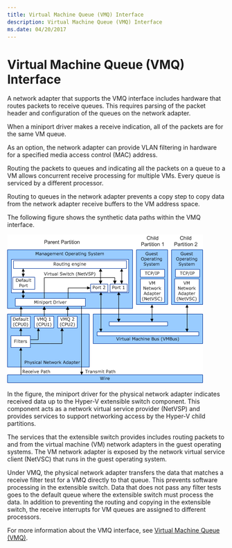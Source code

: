 ```yaml
---
title: Virtual Machine Queue (VMQ) Interface
description: Virtual Machine Queue (VMQ) Interface
ms.date: 04/20/2017
---
```


# Virtual Machine Queue (VMQ) Interface


A network adapter that supports the VMQ interface includes hardware that routes packets to receive queues. This requires parsing of the packet header and configuration of the queues on the network adapter.

When a miniport driver makes a receive indication, all of the packets are for the same VM queue.

As an option, the network adapter can provide VLAN filtering in hardware for a specified media access control (MAC) address.

Routing the packets to queues and indicating all the packets on a queue to a VM allows concurrent receive processing for multiple VMs. Every queue is serviced by a different processor.

Routing to queues in the network adapter prevents a copy step to copy data from the network adapter receive buffers to the VM address space.

The following figure shows the synthetic data paths within the VMQ interface.

![diagram illustrating the synthetic device data paths with vmq.](images/vmqdatapaths.png)

In the figure, the miniport driver for the physical network adapter indicates received data up to the Hyper-V extensible switch component. This component acts as a network virtual service provider (NetVSP) and provides services to support networking access by the Hyper-V child partitions.

The services that the extensible switch provides includes routing packets to and from the virtual machine (VM) network adapters in the guest operating systems. The VM network adapter is exposed by the network virtual service client (NetVSC) that runs in the guest operating system.

Under VMQ, the physical network adapter transfers the data that matches a receive filter test for a VMQ directly to that queue. This prevents software processing in the extensible switch. Data that does not pass any filter tests goes to the default queue where the extensible switch must process the data. In addition to preventing the routing and copying in the extensible switch, the receive interrupts for VM queues are assigned to different processors.

For more information about the VMQ interface, see [Virtual Machine Queue (VMQ)](virtual-machine-queue-architecture.md).

 

 





